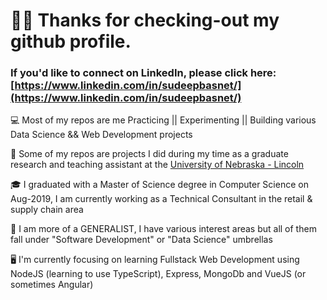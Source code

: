 # 🙏🏻 Thanks for checking-out my github profile.

### If you'd like to connect on LinkedIn, please click here: [https://www.linkedin.com/in/sudeepbasnet/](https://www.linkedin.com/in/sudeepbasnet/) 

💻 Most of my repos are me Practicing || Experimenting || Building various Data Science && Web Development projects

🏫 Some of my repos are projects I did during my time as a graduate research and teaching assistant at the [University of Nebraska - Lincoln](https://www.unl.edu/)

🎓 I graduated with a Master of Science degree in Computer Science on Aug-2019, I am currently working as a Technical Consultant in the retail & supply chain area

🤖 I am more of a GENERALIST, I have various interest areas but all of them fall under "Software Development" or "Data Science" umbrellas

🖥️ I'm currently focusing on learning Fullstack Web Development using NodeJS (learning to use TypeScript), Express, MongoDb and VueJS (or sometimes Angular)
